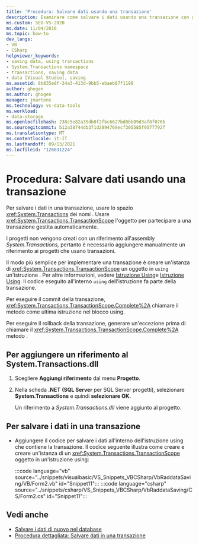 ```yaml
---
title: 'Procedura: Salvare dati usando una transazione'
description: Esaminare come salvare i dati usando una transazione con gli strumenti di DataSet in Visual Studio. Per salvare i dati in una transazione, usare lo spazio dei nomi System.Transactions.
ms.custom: SEO-VS-2020
ms.date: 11/04/2016
ms.topic: how-to
dev_langs:
- VB
- CSharp
helpviewer_keywords:
- saving data, using transactions
- System.Transactions namespace
- transactions, saving data
- data [Visual Studio], saving
ms.assetid: 8b835e8f-34a3-413d-9bb5-ebaeb87f1198
author: ghogen
ms.author: ghogen
manager: jmartens
ms.technology: vs-data-tools
ms.workload:
- data-storage
ms.openlocfilehash: 238c5e82a35db0f2fbc6627bd0bb09d3af8f070b
ms.sourcegitcommit: b12a38744db371d2894769ecf305585f9577792f
ms.translationtype: MT
ms.contentlocale: it-IT
ms.lasthandoff: 09/13/2021
ms.locfileid: "126631224"
---
```

# <a name="how-to-save-data-by-using-a-transaction"></a>Procedura: Salvare dati usando una transazione

Per salvare i dati in una transazione, usare lo spazio <xref:System.Transactions> dei nomi . Usare <xref:System.Transactions.TransactionScope> l'oggetto per partecipare a una transazione gestita automaticamente.

I progetti non vengono creati con un riferimento all'assembly *System.Transactions,* pertanto è necessario aggiungere manualmente un riferimento ai progetti che usano transazioni.

Il modo più semplice per implementare una transazione è creare un'istanza di <xref:System.Transactions.TransactionScope> un oggetto in `using` un'istruzione . Per altre informazioni, vedere [Istruzione Using](/dotnet/visual-basic/language-reference/statements/using-statement)e [Istruzione Using](/dotnet/csharp/language-reference/keywords/using-statement). Il codice eseguito all'interno `using` dell'istruzione fa parte della transazione.

Per eseguire il commit della transazione, <xref:System.Transactions.TransactionScope.Complete%2A> chiamare il metodo come ultima istruzione nel blocco using.

Per eseguire il rollback della transazione, generare un'eccezione prima di chiamare il <xref:System.Transactions.TransactionScope.Complete%2A> metodo .

## <a name="to-add-a-reference-to-the-systemtransactionsdll"></a>Per aggiungere un riferimento al System.Transactions.dll

1. Scegliere **Aggiungi riferimento** dal menu **Progetto**.

2. Nella scheda **.NET** **(SQL Server** per SQL Server progetti), selezionare **System.Transactions** e quindi **selezionare OK.**

     Un riferimento a *System.Transactions.dll* viene aggiunto al progetto.

## <a name="to-save-data-in-a-transaction"></a>Per salvare i dati in una transazione

- Aggiungere il codice per salvare i dati all'interno dell'istruzione using che contiene la transazione. Il codice seguente illustra come creare e creare un'istanza di un <xref:System.Transactions.TransactionScope> oggetto in un'istruzione using:

     :::code language="vb" source="../snippets/visualbasic/VS_Snippets_VBCSharp/VbRaddataSaving/VB/Form2.vb" id="Snippet11":::
     :::code language="csharp" source="../snippets/csharp/VS_Snippets_VBCSharp/VbRaddataSaving/CS/Form2.cs" id="Snippet11":::

## <a name="see-also"></a>Vedi anche

- [Salvare i dati di nuovo nel database](../data-tools/save-data-back-to-the-database.md)
- [Procedura dettagliata: Salvare dati in una transazione](../data-tools/save-data-in-a-transaction.md)
